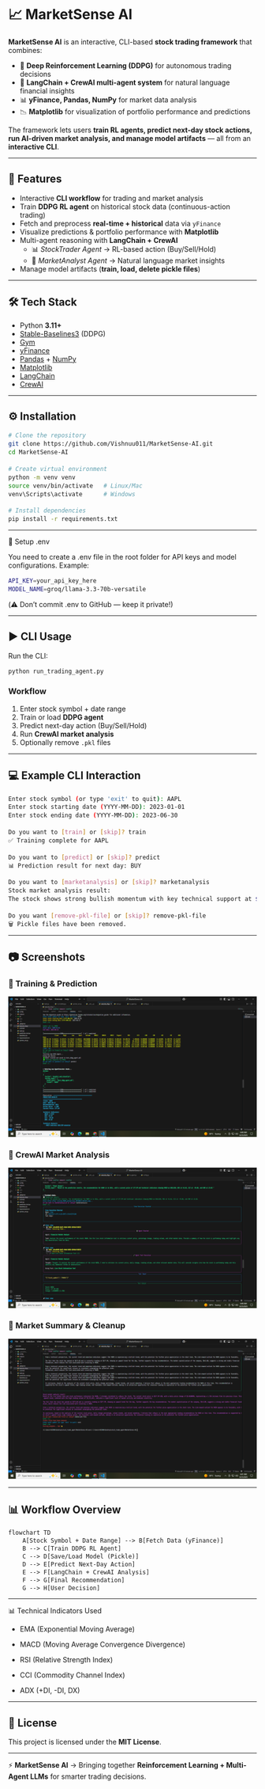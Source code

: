 # 📈 MarketSense AI  

**MarketSense AI** is an interactive, CLI-based **stock trading framework** that combines:  
- 🤖 **Deep Reinforcement Learning (DDPG)** for autonomous trading decisions  
- 🧠 **LangChain + CrewAI multi-agent system** for natural language financial insights  
- 📊 **yFinance, Pandas, NumPy** for market data analysis  
- 📉 **Matplotlib** for visualization of portfolio performance and predictions  

The framework lets users **train RL agents, predict next-day stock actions, run AI-driven market analysis, and manage model artifacts** — all from an **interactive CLI**.  

---

## 🚀 Features  
- Interactive **CLI workflow** for trading and market analysis  
- Train **DDPG RL agent** on historical stock data (continuous-action trading)  
- Fetch and preprocess **real-time + historical** data via `yFinance`  
- Visualize predictions & portfolio performance with **Matplotlib**  
- Multi-agent reasoning with **LangChain + CrewAI**  
  - 📊 *StockTrader Agent* → RL-based action (Buy/Sell/Hold)  
  - 📰 *MarketAnalyst Agent* → Natural language market insights  
- Manage model artifacts (**train, load, delete pickle files**)  

---

## 🛠 Tech Stack  

- Python **3.11+**  
- [Stable-Baselines3](https://github.com/DLR-RM/stable-baselines3) (DDPG)  
- [Gym](https://www.gymlibrary.dev/)  
- [yFinance](https://pypi.org/project/yfinance/)  
- [Pandas](https://pandas.pydata.org/) + [NumPy](https://numpy.org/)  
- [Matplotlib](https://matplotlib.org/)  
- [LangChain](https://www.langchain.com/)  
- [CrewAI](https://github.com/joaomdmoura/crewAI)  

---

## ⚙️ Installation  

```bash
# Clone the repository
git clone https://github.com/Vishnuu011/MarketSense-AI.git
cd MarketSense-AI

# Create virtual environment
python -m venv venv
source venv/bin/activate   # Linux/Mac
venv\Scripts\activate      # Windows

# Install dependencies
pip install -r requirements.txt
```
---

🔑 Setup .env

You need to create a .env file in the root folder for API keys and model configurations. Example:

```bash
API_KEY=your_api_key_here
MODEL_NAME=groq/llama-3.3-70b-versatile
```

(⚠️ Don’t commit .env to GitHub — keep it private!)

---

## ▶️ CLI Usage  

Run the CLI:  

```bash
python run_trading_agent.py
```

### Workflow  
1. Enter stock symbol + date range  
2. Train or load **DDPG agent**  
3. Predict next-day action (Buy/Sell/Hold)  
4. Run **CrewAI market analysis**  
5. Optionally remove `.pkl` files  


---

## 💻 Example CLI Interaction  

```bash
Enter stock symbol (or type 'exit' to quit): AAPL
Enter stock starting date (YYYY-MM-DD): 2023-01-01
Enter stock ending date (YYYY-MM-DD): 2023-06-30

Do you want to [train] or [skip]? train
✅ Training complete for AAPL

Do you want to [predict] or [skip]? predict
📊 Prediction result for next day: BUY

Do you want to [marketanalysis] or [skip]? marketanalysis
Stock market analysis result:
The stock shows strong bullish momentum with key technical support at $135.

Do you want [remove-pkl-file] or [skip]? remove-pkl-file
🗑 Pickle files have been removed.
```

---

## 📷 Screenshots  

### 🔹 Training & Prediction  
![Training and Prediction](assets/Screenshot%20(1).png)  

### 🔹 CrewAI Market Analysis  
![CrewAI Analysis](assets/Screenshot%20(2).png)  

### 🔹 Market Summary & Cleanup  
![Market Summary](assets/Screenshot%20(3).png)  

---

## 📊 Workflow Overview  

```mermaid
flowchart TD
    A[Stock Symbol + Date Range] --> B[Fetch Data (yFinance)]
    B --> C[Train DDPG RL Agent]
    C --> D[Save/Load Model (Pickle)]
    D --> E[Predict Next-Day Action]
    E --> F[LangChain + CrewAI Analysis]
    F --> G[Final Recommendation]
    G --> H[User Decision]
```

---
📊 Technical Indicators Used

- EMA (Exponential Moving Average)

- MACD (Moving Average Convergence Divergence)

- RSI (Relative Strength Index)

- CCI (Commodity Channel Index)

- ADX (+DI, -DI, DX)

---

## 📜 License  
This project is licensed under the **MIT License**.  

---

⚡ **MarketSense AI** → Bringing together **Reinforcement Learning + Multi-Agent LLMs** for smarter trading decisions.  
